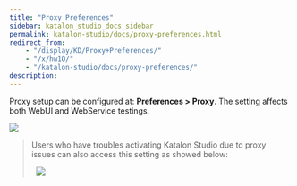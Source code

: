 ```yaml
---
title: "Proxy Preferences" 
sidebar: katalon_studio_docs_sidebar
permalink: katalon-studio/docs/proxy-preferences.html 
redirect_from:
    - "/display/KD/Proxy+Preferences/"
    - "/x/hw1O/"
    - "/katalon-studio/docs/proxy-preferences/"
description: 
---
```

Proxy setup can be configured at: **Preferences > Proxy**. The setting affects both WebUI and WebService testings. 

![](../../images/katalon-studio/docs/proxy-preferences/image2017-6-29-163A73A12.png)

> Users who have troubles activating Katalon Studio due to proxy issues can also access this setting as showed below:
> 
>   ![](../../images/katalon-studio/docs/proxy-preferences/image2017-7-2-213A403A23.png)